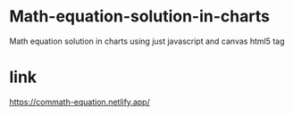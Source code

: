 # Math-equation-solution-in-charts
Math equation solution in charts using just javascript and canvas html5 tag
# link
https://commath-equation.netlify.app/
